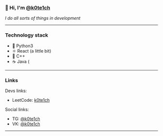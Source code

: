 <!--
**k0te1ch/k0te1ch** is a ✨ _special_ ✨ repository because its `README.md` (this file) appears on your GitHub profile.

Here are some ideas to get you started:

- 🔭 I’m currently working on ...
- 🌱 I’m currently learning ...
- 👯 I’m looking to collaborate on ...
- 🤔 I’m looking for help with ...
- 💬 Ask me about ...
- 📫 How to reach me: ...
- 😄 Pronouns: ...
- ⚡ Fun fact: ...
-->

### 👋 Hi, I'm [@k0te1ch](https://github.com/k0te1ch)  

_I do all sorts of things in development_

---

### Technology stack
- 🐍 Python3
- ⚛️ React (a little bit)
- 🚬 C++
- ☕ Java (

---

### Links
Devs links:
- LeetCode: [k0te1ch](https://leetcode.com/k0te1ch)

Social links:
- TG: [@k0te1ch](https://t.me/k0te1ch)
- VK: [@k0te1ch](https://vk.com/k0te1ch)
---
